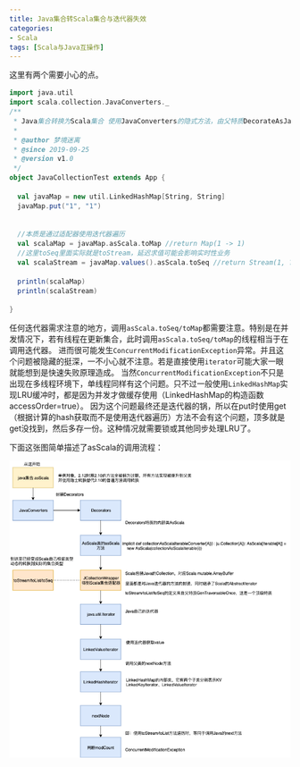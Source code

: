 ```yaml
---
title: Java集合转Scala集合与迭代器失效
categories:
- Scala
tags: [Scala与Java互操作]
---
```


这里有两个需要小心的点。

```scala
import java.util
import scala.collection.JavaConverters._
/**
 * Java集合转换为Scala集合 使用JavaConverters的隐式方法，由父特质DecorateAsJava定义
 *
 * @author 梦境迷离
 * @since 2019-09-25
 * @version v1.0
 */
object JavaCollectionTest extends App {

  val javaMap = new util.LinkedHashMap[String, String]
  javaMap.put("1", "1")


  //本质是通过适配器使用迭代器遍历
  val scalaMap = javaMap.asScala.toMap //return Map(1 -> 1)
  //这里toSeq里面实际就是toStream，延迟求值可能会影响实时性业务
  val scalaStream = javaMap.values().asScala.toSeq //return Stream(1, ?)

  println(scalaMap)
  println(scalaStream)

}
```

任何迭代器需求注意的地方，调用`asScala.toSeq/toMap`都需要注意。特别是在并发情况下，若有线程在更新集合，此时调用`asScala.toSeq/toMap`的线程相当于在调用迭代器。
进而很可能发生`ConcurrentModificationException`异常。并且这个问题被隐藏的挺深，一不小心就不注意。若是直接使用`iterator`可能大家一眼就能想到是快速失败原理造成。
当然`ConcurrentModificationException`不只是出现在多线程环境下，单线程同样有这个问题。只不过一般使用`LinkedHashMap`实现LRU缓冲时，都是因为并发才做缓存使用（LinkedHashMap的构造函数accessOrder=true）。
因为这个问题最终还是迭代器的锅，所以在put时使用get（根据计算的hash获取而不是使用迭代器遍历）方法不会有这个问题，顶多就是get没找到，然后多存一份。这种情况就需要锁或其他同步处理LRU了。

下面这张图简单描述了asScala的调用流程：

![asScala](../public/image/asScala方法原理.png)

